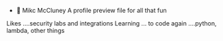- 👋 Mikc McCluney
A profile preview file for all that fun 

Likes ....security labs and integrations
Learning ... to code again ....python, lambda, other things  

